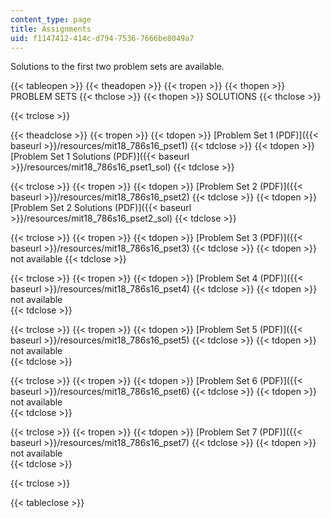 ```yaml
---
content_type: page
title: Assignments
uid: f1147412-414c-d794-7536-7666be8049a7
---
```


Solutions to the first two problem sets are available.

{{< tableopen >}}
{{< theadopen >}}
{{< tropen >}}
{{< thopen >}}
PROBLEM SETS
{{< thclose >}}
{{< thopen >}}
SOLUTIONS
{{< thclose >}}

{{< trclose >}}

{{< theadclose >}}
{{< tropen >}}
{{< tdopen >}}
[Problem Set 1 (PDF)]({{< baseurl >}}/resources/mit18_786s16_pset1)
{{< tdclose >}}
{{< tdopen >}}
[Problem Set 1 Solutions (PDF)]({{< baseurl >}}/resources/mit18_786s16_pset1_sol)
{{< tdclose >}}

{{< trclose >}}
{{< tropen >}}
{{< tdopen >}}
[Problem Set 2 (PDF)]({{< baseurl >}}/resources/mit18_786s16_pset2)
{{< tdclose >}}
{{< tdopen >}}
[Problem Set 2 Solutions (PDF)]({{< baseurl >}}/resources/mit18_786s16_pset2_sol)
{{< tdclose >}}

{{< trclose >}}
{{< tropen >}}
{{< tdopen >}}
[Problem Set 3 (PDF)]({{< baseurl >}}/resources/mit18_786s16_pset3)
{{< tdclose >}}
{{< tdopen >}}
not available
{{< tdclose >}}

{{< trclose >}}
{{< tropen >}}
{{< tdopen >}}
[Problem Set 4 (PDF)]({{< baseurl >}}/resources/mit18_786s16_pset4)
{{< tdclose >}}
{{< tdopen >}}
﻿not available  
{{< tdclose >}}

{{< trclose >}}
{{< tropen >}}
{{< tdopen >}}
[Problem Set 5 (PDF)]({{< baseurl >}}/resources/mit18_786s16_pset5)
{{< tdclose >}}
{{< tdopen >}}
﻿not available  
{{< tdclose >}}

{{< trclose >}}
{{< tropen >}}
{{< tdopen >}}
[Problem Set 6 (PDF)]({{< baseurl >}}/resources/mit18_786s16_pset6)
{{< tdclose >}}
{{< tdopen >}}
﻿not available  
{{< tdclose >}}

{{< trclose >}}
{{< tropen >}}
{{< tdopen >}}
[Problem Set 7 (PDF)]({{< baseurl >}}/resources/mit18_786s16_pset7)
{{< tdclose >}}
{{< tdopen >}}
﻿not available  
{{< tdclose >}}

{{< trclose >}}

{{< tableclose >}}